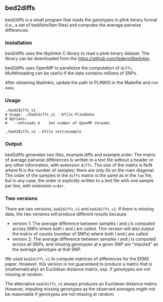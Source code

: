 ## bed2diffs

bed2diffs is a small program that reads the genotypes in plink binary format (i.e., a set of bed/bim/fam files) and computes the average pairwise differences.

### Installation

bed2diffs uses the libplinkio C library to read a plink binary dataset. The library can be downloaded from the https://github.com/fadern/libplinkio.

bed2diffs uses OpenMP to parallelize the computation of `diffs`. Multithreading can be useful if the data contains millions of SNPs.

After obtaining libplinkio, update the path to PLINKIO in the Makefile and run `make`.

### Usage

```
./bed2diffs_v1
# Usage: ./bed2diffs_v1 --bfile PlinkData 
# Options:
#   --nthreads K	Set number of OpenMP threads

./bed2diffs_v1 --bfile test/example
```

### Output

bed2diffs generates two files, example.diffs and example.order. The matrix of average pairwise differences is written to a text file without a header or any other information, with extension `diffs`. The size of the matrix is NxN where N is the number of samples; there are only 0s on the main diagonal. The order of the samples in the `diffs` matrix is the same as in the `fam` file, but in any case, the order is explicitly written to a text file with one sample per line, with extension `order`.


### Two versions

There are two versions, `bed2diffs_v1` and `bed2diffs_v2`. If there is missing data, the two versions will produce different results because

* version 1: The average difference between samples i and j is computed across SNPs where both i and j are called. This version will also output the matrix of counts (number of SNPs) where both i and j are called.
* version 2: The average difference between samples i and j is computed across all SNPs, and missing genotypes at a given SNP are "imputed" as the average genotype at that SNP.

We used `bed2diffs_v1` to compute matrices of differences for the EEMS paper. However, this version is not guaranteed to produce a matrix that is (mathematically) an Euclidean distance matrix, esp. if genotypes are not missing at random.

The alternative `bed2diffs_v2` always produces an Euclidean distance matrix. However, imputing missing genotypes as the observed averages might not be reasonable if genotypes are not missing at random.
